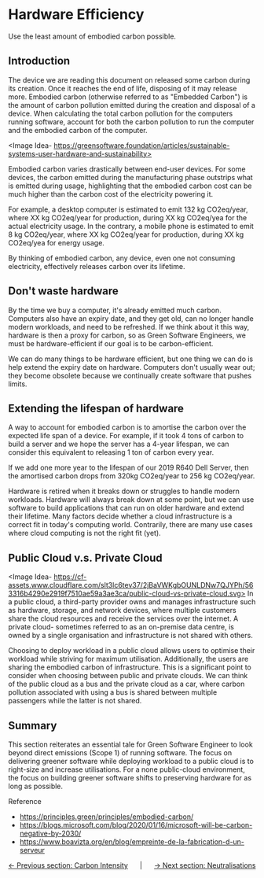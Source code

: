 # Hardware Efficiency

Use the least amount of embodied carbon possible.

<!-- ## Learning Objectives

### Embodied Carbon 
* What is embodied carbon? [Knowledge]
* What accounts for the total carbon pollution of a computer? [Knowledge]
* Can you describe a scenario where embodied carbon is a significant contributor to the total emitted carbon of hardware? [Comprehension]
* Can you explain how hardware can be thought of as a proxy for carbon? [Comprehension]
* Can you list at least 1 technique where you can be more efficient with hardware? [Knowledge]
* Can you explain how hardware efficiency can affect carbon pollution? [Comprehension]
* What is amortised carbon of a device? [Knowledge]
* Can you describe a scenario whereby the amortised carbon can decrease by extending the lifespan of hardware? [Comprehension]
* What is public cloud? [Knowledge]
* What is private cloud? [Knowledge]
* What would you do to reduce embodied carbon of hardware when using a public cloud provider? [Application]
* What would you do to reduce embodied carbon of hardware in an on-premises data centre (a.k.a private cloud) setup? [Application]
* Can you explain why embodied carbon is considered more significant than the carbon emitted during executions (i.e. electricity drawn when running software)? [Comprehension] -->

## Introduction

The device we are reading this document on released some carbon during its creation. Once it reaches the end of life, disposing of it may release more. Embodied carbon (otherwise referred to as "Embedded Carbon") is the amount of carbon pollution emitted during the creation and disposal of a device. When calculating the total carbon pollution for the computers running software, account for both the carbon pollution to run the computer and the embodied carbon of the computer.

<Image Idea- https://greensoftware.foundation/articles/sustainable-systems-user-hardware-and-sustainability>

Embodied carbon varies drastically between end-user devices. For some devices, the carbon emitted during the manufacturing phase outstrips what is emitted during usage, highlighting that the embodied carbon cost can be much higher than the carbon cost of the electricity powering it.

For example, a desktop computer is estimated to emit 132 kg CO2eq/year, where XX kg CO2eq/year for production, during XX kg CO2eq/yea for the actual electricity usage. In the contrary, a mobile phone is estimated to emit 8 kg CO2eq/year, where XX kg CO2eq/year for production, during XX kg CO2eq/yea for energy usage.

By thinking of embodied carbon, any device, even one not consuming electricity, effectively releases carbon over its lifetime.

## Don't waste hardware

By the time we buy a computer, it's already emitted much carbon. Computers also have an expiry date, and they get old, can no longer handle modern workloads, and need to be refreshed. If we think about it this way, hardware is then a proxy for carbon, so as Green Software Engineers, we must be hardware-efficient if our goal is to be carbon-efficient.

We can do many things to be hardware efficient, but one thing we can do is help extend the expiry date on hardware. Computers don't usually wear out; they become obsolete because we continually create software that pushes limits.

## Extending the lifespan of hardware

A way to account for embodied carbon is to amortise the carbon over the expected life span of a device. For example, if it took 4 tons of carbon to build a server and we hope the server has a 4-year lifespan, we can consider this equivalent to releasing 1 ton of carbon every year. 

If we add one more year to the lifespan of our 2019 R640 Dell Server, then the amortised carbon drops from 320kg CO2eq/year to 256 kg CO2eq/year.

Hardware is retired when it breaks down or struggles to handle modern workloads. Hardware will always break down at some point, but we can use software to build applications that can run on older hardware and extend their lifetime. Many factors decide whether a cloud infrastructure is a correct fit in today's computing world. Contrarily, there are many use cases where cloud computing is not the right fit (yet). 

## Public Cloud v.s. Private Cloud
<Image Idea- https://cf-assets.www.cloudflare.com/slt3lc6tev37/2jBaVWKgbOUNLDNw7QJYPh/563316b4290e2919f7510ae59a3ae3ca/public-cloud-vs-private-cloud.svg>
In a public cloud, a third-party provider owns and manages infrastructure such as hardware, storage, and network devices, where multiple customers share the cloud resources and receive the services over the internet. A private cloud- sometimes referred to as an on-premise data centre, is owned by a single organisation and infrastructure is not shared with others. 

Choosing to deploy workload in a public cloud allows users to optimise their workload while striving for maximum utilisation. Additionally, the users are sharing the embodied carbon of infrastructure. This is a significant point to consider when choosing between public and private clouds. We can think of the public cloud as a bus and the private cloud as a car, where carbon pollution associated with using a bus is shared between multiple passengers while the latter is not shared.


## Summary

This section reiterates an essential tale for Green Software Engineer to look beyond direct emissions (Scope 1) of running software. The focus on delivering greener software while deploying workload to a public cloud is to right-size and increase utilisations. For a none public-cloud environment, the focus on building greener software shifts to preserving hardware for as long as possible.

Reference
* https://principles.green/principles/embodied-carbon/
* https://blogs.microsoft.com/blog/2020/01/16/microsoft-will-be-carbon-negative-by-2030/
* https://www.boavizta.org/en/blog/empreinte-de-la-fabrication-d-un-serveur 

<div style="display: flex; flex-direction: row; justify-content: space-between">
  <a href="./carbon-intensity.md">← Previous section: Carbon Intensity</a>
  <span> | </span>
  <a href="./climate-commitments.md">→ Next section: Neutralisations</a>
</div>
